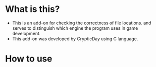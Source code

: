 # What is this?
- This is an add-on for checking the correctness of file locations. and serves to distinguish which engine the program uses in game development.
- This add-on was developed by CrypticDay using C language.
# How to use

